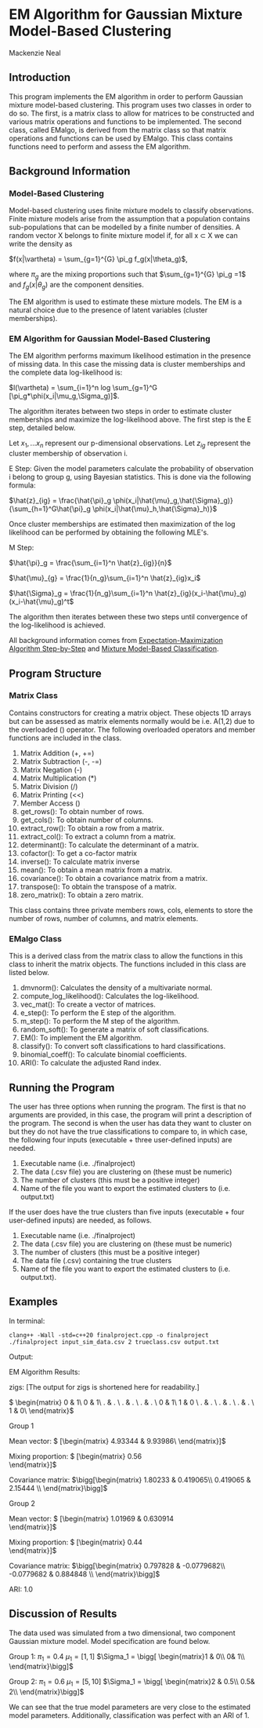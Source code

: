 # EM Algorithm for Gaussian Mixture Model-Based Clustering
Mackenzie Neal

## Introduction
This program implements the EM algorithm in order to perform Gaussian mixture model-based clustering. This program uses two classes in order to do so. The first, is a matrix class to allow for matrices to be constructed and various matrix operations and functions to be implemented. The second class, called EMalgo, is derived from the matrix class so that matrix operations and functions can be used by EMalgo. This class contains functions need to perform and assess the EM algorithm.

## Background Information

### Model-Based Clustering

Model-based clustering uses finite mixture models to classify observations. Finite mixture models arise from the assumption that a population contains sub-populations that can be modelled by a finite number of densities. A random vector X belongs to finite mixture model if, for all x ⊂ X we can write the density as

$f(x|\vartheta) = \sum_{g=1}^{G} \pi_g f_g(x|\theta_g)$,

where $\pi_g$ are the mixing proportions such that $\sum_{g=1}^{G} \pi_g =1$ and $f_{g}(x|\theta_{g})$ are the component densities.

The EM algorithm is used to estimate these mixture models. The EM is a natural choice due to the presence of latent variables (cluster memberships).

### EM Algorithm for Gaussian Model-Based Clustering

The EM algorithm performs maximum likelihood estimation in the presence of missing data. In this case the missing data is cluster memberships and the complete data log-likelihood is:

$l(\vartheta) = \sum_{i=1}^n log \sum_{g=1}^G [\pi_g*\phi(x_i|\mu_g,\Sigma_g)]$.

The algorithm iterates between two steps in order to estimate cluster memberships and maximize the log-likelihood above. The first step is the E step, detailed below.

Let $x_1,...x_n$ represent our p-dimensional observations. Let $z_{ig}$ represent the cluster membership of observation i. 

E Step:
Given the model parameters calculate the probability of observation i belong to group g, using Bayesian statistics. This is done via the following formula:

$\hat{z}_{ig} = \frac{\hat{\pi}_g \phi(x_i|\hat{\mu}_g,\hat{\Sigma}_g)}{\sum_{h=1}^G\hat{\pi}_g \phi(x_i|\hat{\mu}_h,\hat{\Sigma}_h)}$

Once cluster memberships are estimated then maximization of the log likelihood can be performed by obtaining the following MLE's.

M Step:

$\hat{\pi}_g = \frac{\sum_{i=1}^n \hat{z}_{ig}}{n}$ 

$\hat{\mu}_{g} = \frac{1}{n_g}\sum_{i=1}^n \hat{z}_{ig}x_i$

$\hat{\Sigma}_g = \frac{1}{n_g}\sum_{i=1}^n \hat{z}_{ig}(x_i-\hat{\mu}_g)(x_i-\hat{\mu}_g)^t$

The algorithm then iterates between these two steps until convergence of the log-likelihood is achieved. 

All background information comes from [Expectation-Maximization Algorithm Step-by-Step](https://medium.com/analytics-vidhya/expectation-maximization-algorithm-step-by-step-30157192de9f) and [Mixture Model-Based Classification](https://www.taylorfrancis.com/books/mono/10.1201/9781315373577/mixture-model-based-classification-paul-mcnicholas).

## Program Structure

### Matrix Class
Contains constructors for creating a matrix object. These objects 1D arrays but can be assessed as matrix elements normally would be i.e. A(1,2) due to the overloaded () operator. The following overloaded operators and member functions are included in the class.
1. Matrix Addition (+, +=)
2. Matrix Subtraction (-, -=)
3. Matrix Negation (-)
4. Matrix Multiplication (*)
5. Matrix Division (/)
6. Matrix Printing (<<)
7. Member Access ()
8. get_rows(): To obtain number of rows.
9. get_cols(): To obtain number of columns.
10. extract_row(): To obtain a row from a matrix.
11. extract_col(): To extract a column from a matrix.
12. determinant(): To calculate the determinant of a matrix.
13. cofactor(): To get a co-factor matrix
14. inverse(): To calculate matrix inverse
15. mean(): To obtain a mean matrix from a matrix.
16. covariance(): To obtain a covariance matrix from a matrix.
17. transpose(): To obtain the transpose of a matrix.
18. zero_matrix(): To obtain a zero matrix.

This class contains three private members rows, cols, elements to store the number of rows, number of columns, and matrix elements.

### EMalgo Class
This is a derived class from the matrix class to allow the functions in this class to inherit the matrix objects. The functions included in this class are listed below.
1. dmvnorm(): Calculates the density of a multivariate normal.
2. compute_log_likelihood(): Calculates the log-likelihood.
3. vec_mat(): To create a vector of matrices.
4. e_step(): To perform the E step of the algorithm.
5. m_step(): To perform the M step of the algorithm.
6. random_soft(): To generate a matrix of soft classifications.
7. EM(): To implement the EM algorithm.
8. classify(): To convert soft classifications to hard classifications.
9. binomial_coeff(): To calculate binomial coefficients.
10. ARI(): To calculate the adjusted Rand index.

## Running the Program

The user has three options when running the program. The first is that no arguments are provided, in this case, the program will print a description of the program. The second is when the user has data they want to cluster on but they do not have the true classifications to compare to, in which case, the following four inputs (executable + three user-defined inputs) are needed.
1. Executable name (i.e. ./finalproject)
2. The data (.csv file) you are clustering on (these must be numeric)
3. The number of clusters (this must be a positive integer)
4. Name of the file you want to export the estimated clusters to (i.e. output.txt)

If the user does have the true clusters than five inputs (executable + four user-defined inputs) are needed, as follows.
1. Executable name (i.e. ./finalproject)
2. The data (.csv file) you are clustering on (these must be numeric)
3. The number of clusters (this must be a positive integer)
4. The data file (.csv) containing the true clusters
5. Name of the file you want to export the estimated clusters to (i.e. output.txt).



## Examples

In terminal:
```
clang++ -Wall -std=c++20 finalproject.cpp -o finalproject 
./finalproject input_sim_data.csv 2 trueclass.csv output.txt
```


Output: 

EM Algorithm Results: 

zigs: [The output for zigs is shortened here for readability.]

$ \begin{matrix} 0 & 1\\
0 & 1\\
  . & . \\
. & . \\
. & . \\
 0 & 1\\
 1 & 0 \\
. & . \\
. & . \\
. & . \\
 1 & 0\\
\end{matrix}$

Group 1 

Mean vector:
$ [\begin{matrix} 4.93344  & 9.93986\\
\end{matrix}]$


Mixing proportion:
$ [\begin{matrix} 0.56\
\end{matrix}]$

Covariance matrix:
$\bigg[\begin{matrix} 1.80233  & 0.419065\\
0.419065 & 2.15444 \\
\end{matrix}\bigg]$



Group 2 

Mean vector:
$ [\begin{matrix} 1.01969   & 0.630914\
\end{matrix}]$

Mixing proportion:
$ [\begin{matrix} 0.44\
\end{matrix}]$

Covariance matrix:
$\bigg[\begin{matrix} 0.797828  & -0.0779682\\
-0.0779682 & 0.884848 \\
\end{matrix}\bigg]$

ARI: 1.0

## Discussion of Results
The data used was simulated from a two dimensional, two component Gaussian mixture model. Model specification are found below.

Group 1:
$\pi_1 = 0.4$
$\mu_1 = [1,1]$
$\Sigma_1 = \bigg[ \begin{matrix}1 & 0\\
0& 1\\
\end{matrix}\bigg]$

Group 2:
$\pi_1 = 0.6$
$\mu_1 = [5,10]$
$\Sigma_1 = \bigg[ \begin{matrix}2 & 0.5\\
0.5& 2\\
\end{matrix}\bigg]$

We can see that the true model parameters are very close to the estimated model parameters. Additionally, classification was perfect with an ARI of 1.
